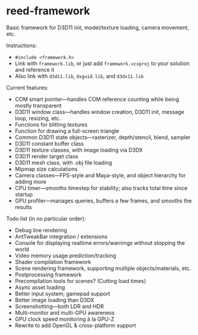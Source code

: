 reed-framework
==============

Basic framework for D3D11 init, model/texture loading, camera movement, etc.

Instructions:
* `#include <framework.h>`
* Link with `framework.lib`, or just add `framework.vcxproj` to your solution and reference it
* Also link with `d3d11.lib`, `dxguid.lib`, and `d3dx11.lib`

Current features:
* COM smart pointer—handles COM reference counting while being mostly transparent
* D3D11 window class—handles window creation, D3D11 init, message loop, resizing, etc.
* Functions for blitting textures
* Function for drawing a full-screen triangle
* Common D3D11 state objects—rasterizer, depth/stencil, blend, sampler
* D3D11 constant buffer class
* D3D11 texture classes, with image loading via D3DX
* D3D11 render target class
* D3D11 mesh class, with .obj file loading
* Mipmap size calculations
* Camera classes—FPS-style and Maya-style, and object hierarchy for adding more
* CPU timer—smooths timestep for stability; also tracks total time since startup
* GPU profiler—manages queries, buffers a few frames, and smooths the results

Todo list (in no particular order):
* Debug line rendering
* AntTweakBar integration / extensions
* Console for displaying realtime errors/warnings without stopping the world
* Video memory usage prediction/tracking
* Shader compilation framework
* Scene rendering framework, supporting multiple objects/materials, etc.
* Postprocessing framework
* Precompilation tools for scenes? (Cutting load times)
* Async asset loading
* Better input system; gamepad support
* Better image loading than D3DX
* Screenshotting—both LDR and HDR
* Multi-monitor and multi-GPU awareness
* GPU clock speed monitoring à la GPU-Z
* Rewrite to add OpenGL & cross-platform support
